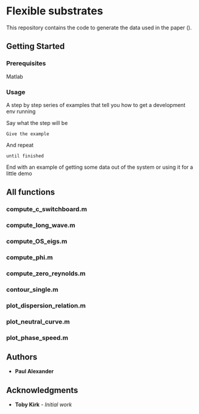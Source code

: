 # Flexible substrates

This repository contains the code to generate the data used in the paper ().

## Getting Started

### Prerequisites

Matlab 

### Usage

A step by step series of examples that tell you how to get a development env running

Say what the step will be

```
Give the example
```

And repeat

```
until finished
```

End with an example of getting some data out of the system or using it for a little demo

## All functions

### compute_c_switchboard.m
### compute_long_wave.m
### compute_OS_eigs.m
### compute_phi.m
### compute_zero_reynolds.m
### contour_single.m
### plot_dispersion_relation.m
### plot_neutral_curve.m
### plot_phase_speed.m

## Authors

* **Paul Alexander**

## Acknowledgments

* **Toby Kirk** - *Initial work* 
